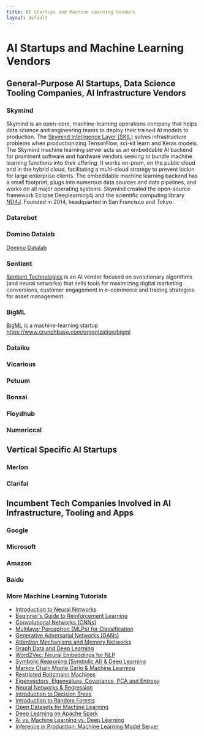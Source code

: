 ```yaml
---
title: AI Startups and Machine Learning Vendors
layout: default
---
```


# AI Startups and Machine Learning Vendors

## General-Purpose AI Startups, Data Science Tooling Companies, AI Infrastructure Vendors

### Skymind

Skymind is an open-core, machine-learning operations company that helps data science and engineering teams to deploy their trained AI models to production. The [Skymind Intelligence Layer (SKIL)](https://skymind.ai/platform) solves infrastructure problems when productionizing TensorFlow, sci-kit learn and Keras models. The Skymind machine learning server acts as an embeddable AI backend for prominent software and hardware vendors seeking to bundle machine learning functions into their offering. It works on-prem, on the public cloud and in the hybrid cloud, facilitating a multi-cloud strategy to prevent lockin for large enterprise clients. The embeddable machine learning backend has a small footprint, plugs into numerous data sources and data pipelines, and works on all major operating systems. Skymind created the open-source framework Eclipse Deeplearning4j and the scientific computing library [ND4J](nd4j.org). Founded in 2014, headquarted in San Francisco and Tokyo. 

### Datarobot



### Domino Datalab

[Domino Datalab]()

### Sentient

[Sentient Technologies](https://www.sentient.ai/) is an AI vendor focused on evolutionary algorithms (and neural networks) that sells tools for maximizing digital marketing conversions, customer engagement in e-commerce and trading strategies for asset management. 

### BigML

[BigML](https://bigml.com/) is a machine-learning startup 
https://www.crunchbase.com/organization/bigml

### Dataiku



### Vicarious

### Petuum

### Bonsai

### Floydhub

### Numericcal

## Vertical Specific AI Startups

### Merlon

### Clarifai

###

## Incumbent Tech Companies Involved in AI Infrastructure, Tooling and Apps

### Google

### Microsoft

### Amazon

### Baidu

### <a name="beginner">More Machine Learning Tutorials</a>

* [Introduction to Neural Networks](./neuralnet-overview.html)
* [Beginner's Guide to Reinforcement Learning](./deepreinforcementlearning.html)
* [Convolutional Networks (CNNs)](./convolutionalnetwork.html)
* [Multilayer Perceptron (MLPs) for Classification](./multilayerperceptron)
* [Generative Adversarial Networks (GANs)](./generative-adversarial-network)
* [Attention Mechanisms and Memory Networks](./attention-memory-network)
* [Graph Data and Deep Learning](./graphanalytics.html)
* [Word2Vec: Neural Embeddings for NLP](./word2vec.html)
* [Symbolic Reasoning (Symbolic AI) & Deep Learning](./symbolicreasoning.html)
* [Markov Chain Monte Carlo & Machine Learning](/markovchainmontecarlo.html)
* [Restricted Boltzmann Machines](./restrictedboltzmannmachine.html)
* [Eigenvectors, Eigenvalues, Covariance, PCA and Entropy](./eigenvector.html)
* [Neural Networks & Regression](./logistic-regression.html)
* [Introduction to Decision Trees](./decision-tree.html)
* [Introduction to Random Forests](./random-forest.html)
* [Open Datasets for Machine Learning](./opendata.html)
* [Deep Learning on Apache Spark](./spark.html)
* [AI vs. Machine Learning vs. Deep Learning](./ai-machinelearning-deeplearning.html)
* [Inference in Production: Machine Learning Model Server](./machine-learning-server.html)
